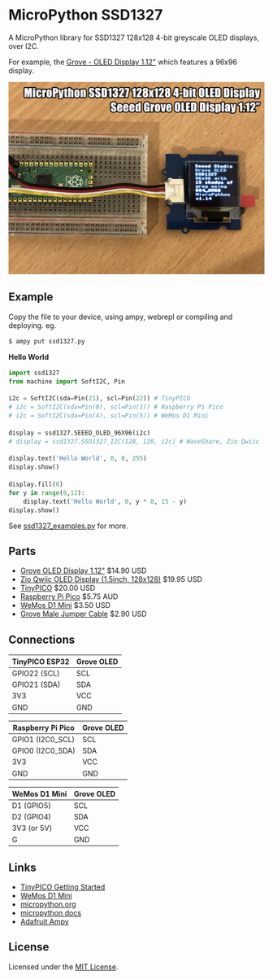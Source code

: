 # MicroPython SSD1327

A MicroPython library for SSD1327 128x128 4-bit greyscale OLED displays, over I2C.

For example, the [Grove - OLED Display 1.12"](http://wiki.seeed.cc/Grove-OLED_Display_1.12inch/) which features a 96x96 display.

![demo](docs/demo.jpg)

## Example

Copy the file to your device, using ampy, webrepl or compiling and deploying. eg.

```bash
$ ampy put ssd1327.py
```

**Hello World**

```python
import ssd1327
from machine import SoftI2C, Pin

i2c = SoftI2C(sda=Pin(21), scl=Pin(22)) # TinyPICO
# i2c = SoftI2C(sda=Pin(0), scl=Pin(1)) # Raspberry Pi Pico
# i2c = SoftI2C(sda=Pin(4), scl=Pin(5)) # WeMos D1 Mini

display = ssd1327.SEEED_OLED_96X96(i2c)
# display = ssd1327.SSD1327_I2C(128, 128, i2c) # WaveShare, Zio Qwiic

display.text('Hello World', 0, 0, 255)
display.show()

display.fill(0)
for y in range(0,12):
    display.text('Hello World', 0, y * 8, 15 - y)
display.show()
```

See [ssd1327_examples.py](ssd1327_examples.py) for more.

## Parts

* [Grove OLED Display 1.12"](https://www.seeedstudio.com/Grove-OLED-Display-1-12.html) $14.90 USD
* [Zio Qwiic OLED Display (1.5inch, 128x128)](https://www.sparkfun.com/products/15890) $19.95 USD
* [TinyPICO](https://www.tinypico.com/) $20.00 USD
* [Raspberry Pi Pico](https://core-electronics.com.au/raspberry-pi-pico.html) $5.75 AUD
* [WeMos D1 Mini](https://www.aliexpress.com/item/32529101036.html) $3.50 USD
* [Grove Male Jumper Cable](https://www.seeedstudio.com/Grove-4-pin-Male-Jumper-to-Grove-4-pin-Conversion-Cable-5-PCs-per-Pack.html) $2.90 USD

## Connections

TinyPICO ESP32 | Grove OLED
-------------- | ----------
GPIO22 (SCL)   | SCL
GPIO21 (SDA)   | SDA
3V3            | VCC
GND            | GND

Raspberry Pi Pico | Grove OLED
----------------- | ----------
GPIO1 (I2C0_SCL)  | SCL
GPIO0 (I2C0_SDA)  | SDA
3V3               | VCC
GND               | GND

WeMos D1 Mini | Grove OLED
------------- | ----------
D1 (GPIO5)    | SCL
D2 (GPIO4)    | SDA
3V3 (or 5V)   | VCC
G             | GND

## Links

* [TinyPICO Getting Started](https://www.tinypico.com/gettingstarted)
* [WeMos D1 Mini](https://www.wemos.cc/en/latest/d1/d1_mini.html)
* [micropython.org](http://micropython.org)
* [micropython docs](http://docs.micropython.org/en/latest/)
* [Adafruit Ampy](https://learn.adafruit.com/micropython-basics-load-files-and-run-code/install-ampy)

## License

Licensed under the [MIT License](http://opensource.org/licenses/MIT).
